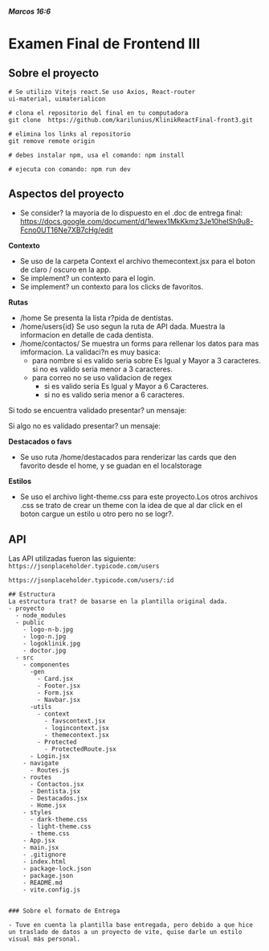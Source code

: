 ##### Marcos 16:6

# Examen Final de Frontend III

## Sobre el proyecto

```
# Se utilizo Vitejs react.Se uso Axios, React-router
ui-material, uimaterialicon

# clona el repositorio del final en tu computadora
git clone  https://github.com/karilunius/KlinikReactFinal-front3.git

# elimina los links al repositorio 
git remove remote origin

# debes instalar npm, usa el comando: npm install

# ejecuta con comando: npm run dev
```

## Aspectos del proyecto

- Se consider? la mayoria de lo dispuesto en el .doc de entrega final: 
https://docs.google.com/document/d/1ewex1MkKkmz3Je10heISh9u8-Fcno0UT16Ne7XB7cHg/edit

**Contexto**
- Se uso de la carpeta Context el archivo themecontext.jsx para el boton de claro / oscuro en la app.
- Se implement? un contexto para el login.
- Se implement? un contexto para los clicks de favoritos.

**Rutas**

- /home
Se presenta la lista r?pida de dentistas.
- /home/users{id}
Se uso segun la ruta de API dada. Muestra la informacion en detalle de cada dentista.
- /home/contactos/
Se muestra un forms para rellenar los datos para mas imformacion. 
La validaci?n es muy basica:
    - para nombre
si es valido seria sobre Es Igual y Mayor a 3 caracteres.
si no es valido seria menor a 3 caracteres.
    - para correo
no se uso validacion de regex
       - si es valido seria Es Igual y Mayor a 6 Caracteres.
       - si no es valido seria menor a 6 caracteres.

Si todo se encuentra validado presentar? un mensaje:

Si algo no es validado presentar? un mensaje:

**Destacados o favs**
- Se uso ruta /home/destacados para renderizar las cards que den favorito desde el home, y se guadan en el localstorage

**Estilos**

- Se uso el archivo light-theme.css para este proyecto.Los otros archivos .css se trato de crear un theme con la idea de que al dar click en el boton cargue un estilo u otro pero no se logr?.


## API

Las API utilizadas fueron las siguiente:
`https://jsonplaceholder.typicode.com/users`


`https://jsonplaceholder.typicode.com/users/:id`
```
## Estructura
La estructura trat? de basarse en la plantilla original dada.
- proyecto
  - node_modules
  - public
    - logo-n-b.jpg
    - logo-n.jpg
    - logoklinik.jpg
    - doctor.jpg
  - src
    - componentes
      -gen 
        - Card.jsx
        - Footer.jsx
        - Form.jsx
        - Navbar.jsx
      -utils
        - context
          - favscontext.jsx
          - logincontext.jsx
          - themecontext.jsx
        - Protected
          - ProtectedRoute.jsx
      - Login.jsx
    - navigate
      - Routes.js
    - routes
      - Contactos.jsx
      - Dentista.jsx
      - Destacados.jsx
      - Home.jsx
    - styles
      - dark-theme.css
      - light-theme.css
      - theme.css
    - App.jsx
    - main.jsx
    - .gitignore
    - index.html
    - package-lock.json
    - package.json
    - README.md
    - vite.config.js


### Sobre el formato de Entrega

- Tuve en cuenta la plantilla base entregada, pero debido a que hice un traslado de datos a un proyecto de vite, quise darle un estilo visual más personal.

```